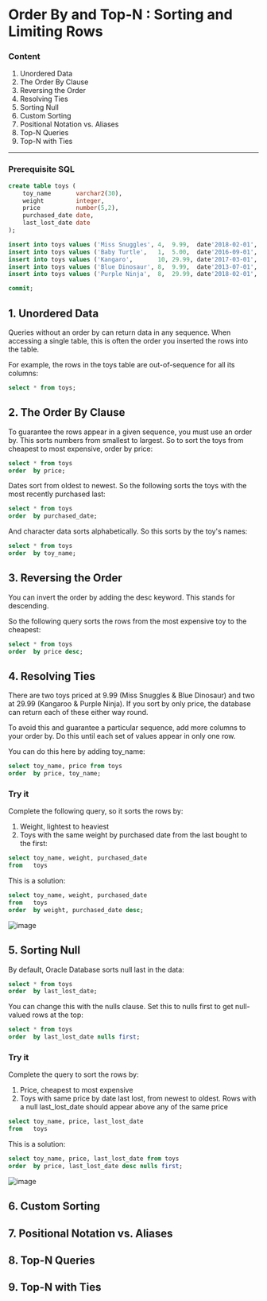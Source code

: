 # Order By and Top-N : Sorting and Limiting Rows

### Content

1. Unordered Data
2. The Order By Clause
3. Reversing the Order
4. Resolving Ties
5. Sorting Null
6. Custom Sorting
7. Positional Notation vs. Aliases
8. Top-N Queries
9. Top-N with Ties
----------------------------------------------------------------------------------------------------------------------
### Prerequisite SQL

```sql
create table toys (
    toy_name       varchar2(30),
    weight         integer,
    price          number(5,2),
    purchased_date date,
    last_lost_date date
);

insert into toys values ('Miss Snuggles', 4,  9.99,  date'2018-02-01', date'2018-06-01');
insert into toys values ('Baby Turtle',   1,  5.00,  date'2016-09-01', date'2017-03-03');
insert into toys values ('Kangaro',       10, 29.99, date'2017-03-01', date'2018-06-01');
insert into toys values ('Blue Dinosaur', 8,  9.99,  date'2013-07-01', date'2016-11-01');
insert into toys values ('Purple Ninja',  8,  29.99, date'2018-02-01', null);

commit;
```

## 1. Unordered Data
Queries without an order by can return data in any sequence. When accessing a single table, this is often the order you inserted the rows into the table.

For example, the rows in the toys table are out-of-sequence for all its columns:
```sql
select * from toys;
```

## 2. The Order By Clause
To guarantee the rows appear in a given sequence, you must use an order by. This sorts numbers from smallest to largest. So to sort the toys from cheapest to most expensive, order by price:
```sql
select * from toys
order  by price;
```

Dates sort from oldest to newest. So the following sorts the toys with the most recently purchased last:
```sql
select * from toys
order  by purchased_date;
```

And character data sorts alphabetically. So this sorts by the toy's names:
```sql
select * from toys
order  by toy_name;
```

## 3. Reversing the Order
You can invert the order by adding the desc keyword. This stands for descending.

So the following query sorts the rows from the most expensive toy to the cheapest:
```sql
select * from toys
order  by price desc;
```

## 4. Resolving Ties
There are two toys priced at 9.99 (Miss Snuggles & Blue Dinosaur) and two at 29.99 (Kangaroo & Purple Ninja). If you sort by only price, the database can return each of these either way round.

To avoid this and guarantee a particular sequence, add more columns to your order by. Do this until each set of values appear in only one row.

You can do this here by adding toy_name:

```sql
select toy_name, price from toys
order  by price, toy_name;
```

### Try it
Complete the following query, so it sorts the rows by:

1. Weight, lightest to heaviest
2. Toys with the same weight by purchased date from the last bought to the first:

```sql
select toy_name, weight, purchased_date 
from   toys
```

This is a solution:
```sql
select toy_name, weight, purchased_date 
from   toys
order  by weight, purchased_date desc;
```
![image](https://github.com/user-attachments/assets/51c3ce6b-8bae-4ef8-ab8c-95d008c1eda7)

## 5. Sorting Null
By default, Oracle Database sorts null last in the data:
```sql
select * from toys
order  by last_lost_date;
```

You can change this with the nulls clause. Set this to nulls first to get null-valued rows at the top:
```sql
select * from toys
order  by last_lost_date nulls first;
```

### Try it

Complete the query to sort the rows by:

1. Price, cheapest to most expensive
2. Toys with same price by date last lost, from newest to oldest. Rows with a null last_lost_date should appear above any of the same price
```sql
select toy_name, price, last_lost_date 
from   toys
```

This is a solution:
```sql
select toy_name, price, last_lost_date from toys
order  by price, last_lost_date desc nulls first;
```
![image](https://github.com/user-attachments/assets/c5a99362-586d-44e9-8886-803389323fed)

## 6. Custom Sorting


## 7. Positional Notation vs. Aliases
## 8. Top-N Queries
## 9. Top-N with Ties
